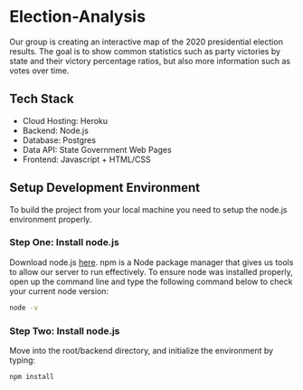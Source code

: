 # Election-Analysis

Our group is creating an interactive map of the 2020 presidential election results. The goal is to show common statistics such as party victories by state and their victory percentage ratios, but also more information such as votes over time.

## Tech Stack

- Cloud Hosting: Heroku
- Backend: Node.js
- Database: Postgres
- Data API: State Government Web Pages
- Frontend: Javascript + HTML/CSS

## Setup Development Environment

To build the project from your local machine you need to setup the node.js environment properly.

### Step One: Install node.js

Download node.js [here](https://nodejs.org/en/). npm is a Node package manager that gives us tools to allow our server to run effectively. To ensure node was installed properly, open up the command line and type the following command below to check your current node version:

```sh
node -v
```

### Step Two: Install node.js

Move into the root/backend directory, and initialize the environment by typing:

```sh
npm install
```
